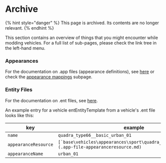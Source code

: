 # Archive

{% hint style="danger" %}
This page is archived. Its contents are no longer relevant.
{% endhint %}

This section contains an overview of things that you might encounter while modding vehicles. For a full list of sub-pages, please check the link tree in the left-hand menu.&#x20;

### Appearances

For the documentation on .app files (appearance definitions), see [here](../../../files-and-what-they-do/appearance-.app-files.md) or check the [appearance mappings](appearances-mappings.md) subpage.

### Entity Files

For the documentation on .ent files, see [here](../../../files-and-what-they-do/entity-.ent-files.md).&#x20;

An example entry for a vehicle entEntityTemplate from a vehicle's .ent file looks like this:&#x20;

| key                  | example                                                                                           |
| -------------------- | ------------------------------------------------------------------------------------------------- |
| `name`               | `quadra_type66__basic_urban_01`                                                                   |
| `appearanceResource` | ``[`base\vehicles\appearances\sport\quadra_type66__basic.app`](.app-file-appearanceresource.md)`` |
| `appearanceName`     | `urban_01`                                                                                        |



